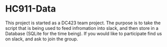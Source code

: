 # HC911-Data
This project is started as a DC423 team project. The purpose is to take the script that is being used to feed infromation into slack, and then store in a Database (SQLite for the time being). If you would like to participate find us on slack, and ask to join the group. 
